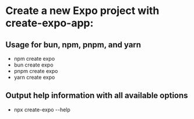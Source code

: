 # Create a new Expo project with create-expo-app:

## Usage for bun, npm, pnpm, and yarn
- npm create expo
- bun create expo
- pnpm create expo
- yarn create expo

## Output help information with all available options
- npx create-expo --help

